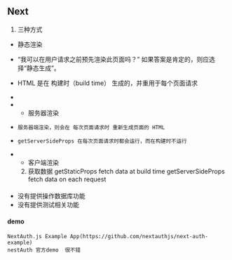 ## Next
  1. 三种方式
   - 静态渲染 
-    “我可以在用户请求之前预先渲染此页面吗？” 如果答案是肯定的，则应选择“静态生成”。
-    HTML 是在 构建时（build time） 生成的，并重用于每个页面请求
-    
-    
   - 服务器渲染
-     服务器端渲染，则会在 每次页面请求时 重新生成页面的 HTML 
-     getServerSideProps 在每次页面请求时都会运行，而在构建时不运行
-     
   - 客户端渲染

  2. 获取数据
    getStaticProps  fetch data at build time
    getServerSideProps fetch data on each request



#### 
 - 没有提供操作数据库功能
 - 没有提供测试相关功能
  

#### demo

    NextAuth.js Example App(https://github.com/nextauthjs/next-auth-example)
    nestAuth 官方demo  很不错
